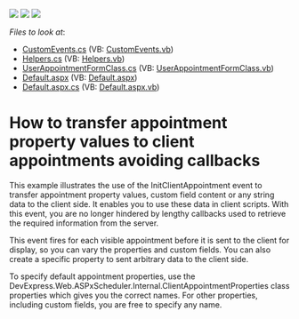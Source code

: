 <!-- default badges list -->
![](https://img.shields.io/endpoint?url=https://codecentral.devexpress.com/api/v1/VersionRange/128547753/13.1.4%2B)
[![](https://img.shields.io/badge/Open_in_DevExpress_Support_Center-FF7200?style=flat-square&logo=DevExpress&logoColor=white)](https://supportcenter.devexpress.com/ticket/details/E2393)
[![](https://img.shields.io/badge/📖_How_to_use_DevExpress_Examples-e9f6fc?style=flat-square)](https://docs.devexpress.com/GeneralInformation/403183)
<!-- default badges end -->
<!-- default file list -->
*Files to look at*:

* [CustomEvents.cs](./CS/WebSite/App_Code/CustomEvents.cs) (VB: [CustomEvents.vb](./VB/WebSite/App_Code/CustomEvents.vb))
* [Helpers.cs](./CS/WebSite/App_Code/Helpers.cs) (VB: [Helpers.vb](./VB/WebSite/App_Code/Helpers.vb))
* [UserAppointmentFormClass.cs](./CS/WebSite/App_Code/UserAppointmentFormClass.cs) (VB: [UserAppointmentFormClass.vb](./VB/WebSite/App_Code/UserAppointmentFormClass.vb))
* [Default.aspx](./CS/WebSite/Default.aspx) (VB: [Default.aspx](./VB/WebSite/Default.aspx))
* [Default.aspx.cs](./CS/WebSite/Default.aspx.cs) (VB: [Default.aspx.vb](./VB/WebSite/Default.aspx.vb))
<!-- default file list end -->
# How to transfer appointment property values to client appointments avoiding callbacks


<p>This example illustrates the use of the InitClientAppointment event to transfer appointment property values, custom field content or any string data to the client side. It enables you to use these data in client scripts. With this event, you are no longer hindered by lengthy callbacks used to retrieve the required information from the server.</p><p>This event fires for each visible appointment before it is sent to the client for display, so you can vary the properties and custom fields. You can also create a specific property to sent arbitrary data to the client side.</p><p>To specify default appointment properties, use the DevExpress.Web.ASPxScheduler.Internal.ClientAppointmentProperties class properties which gives you the correct names. For other properties, including custom fields, you are free to specify any name.</p>

<br/>


